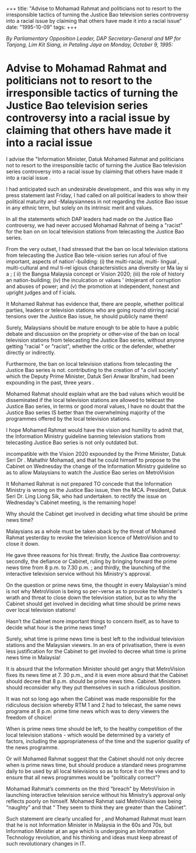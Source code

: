 +++ 
title: "Advise to Mohamad Rahmat and politicians not to resort to the irresponsible tactics of turning the Justice Bao television series controversy into a racial issue by claiming that others have made it into a racial issue"
date: "1995-10-09"
tags:
+++

_By Parliamentary Opposition Leader, DAP Secretary-General and MP for Tanjong, Lim Kit Siang, in Petaling Jaya on Monday, October 9, 1995:_

# Advise to Mohamad Rahmat and politicians not to resort to the irresponsible tactics of turning the Justice Bao television series controversy into a racial issue by claiming that others have made it into a racial issue

I advise the "Information Minister, Datuk Mohamed Rahmat and politicians not to resort  to the irresponsible tactic of turning the Justice Bao television series controversy into a racial issue by claiming that others have made it into a racial issue .</u>

I had anticipated such an undesirable development., and this was why in my press statement last Friday, I had called on all political leaders to show their political maturity and -Malaysianness in not regarding the Justice Bao issue in any ethnic term, but solely on its intrinsic merit and values.

In all the statements which DAP leaders had made on the Justice Bao controversy, we had never accused Mohamad Rahrnat of being a "racist" for the ban on on local television stations from telecasting the Justice Bao series.

From the very outset, I had stressed that the ban on local television stations from telecasting the Justice Bao tele¬vision series run afoul of five important, aspects of nation'-building: (i) the multi-racial, multi- lingual , multi-cultural and mul ti-rel igious charactersistics ana diversity or Ma lay si a ; ( ii) the Bangsa Malaysia concept or Vision 2020; (iii) the role of history an nation-building; (iv) the inculcation or values ' intojerant of corruption and abuses of power; and (v) the promotion at independent, honest and upright judges and of f icials.

It Mohamed Rahmat has evidence that, there are people, whether political parties, leaders or television stations who are going round stirring racial tensions over the Justice Bao issue, he should publicly name them!

Surely, Malaysians should be mature enough to be able to have a public debate and discussion on the propriety or other-vise of the ban on local television stations from telecasting the Justice Bao series, without anyone getting "racial " or "racist", whether the critic or the defender, whether directly or indirectly.

Furthermore, the ban on local television stations from telecasting the Justice Bao series is not. contributing to the creation of "a civil society" which the Deputy Prime Minister, Datuk Seri Anwar Ibrahim, had been expounding in the past, three years .

Mohamed Rahmat should explain what are the bad values which would be disseminated if the local television stations are allowed to telecast the Justice Bao series, in terms or good moral values, I have no doubt that the Justice Bao series IS better than the overwhelming majority of the programmes offered by the local television stations.

I hope Mohamed Rahmat would have the vision and humility to admit that, the Information Ministry guideline banning television stations from telecasting Justice Bao series is not only outdated but. 

incompatible with the Vision 2020 expounded by the Prime Minister, Datuk Seri Dr . Mahathir Mohamad, and that he could himself to propose to the Cabinet on Wednesday the change of the Information Ministry guideline so as to allow Malaysians to watch the Justice Bao series on MetroVision

It Mohamed Rahmat is not prepared TO concede that the Information Ministry is wrong on the Justice Bao issue, then the MCA. President, Datuk Seri Dr. Ling Liong Sik, who had undertaken. to rectify the issue on Wednesday's Cabinet meeting, is the remaining hope!

Why should the Cabinet get involved in deciding what time should be prime news time?

Malaysians as a whole must be taken aback by the threat of Mohamed Rahmat yesterday to revoke the television licence of MetroVision and to close it down.

He gave three reasons for his threat: firstly, the Justice Baa controversy: secondly, the defiance or Cabinet, ruling by bringing forward the prime news time from 8 p.m. to 7.30 p.m. ; and thirdly, the launching of the interactive television service without his Ministry's approval.

On the question or prime news time, the thought in every Malaysian's mind is not why MetroVision is being so per¬verse as to provoke the Minister's wrath and threat to close down the television station, but as to why the Cabinet should get involved in deciding what time should be prime news over local television stations!

Hasn’t the Cabinet more important things to concern itself, as to have to decide what hour is the prime news time?

Surely, what time is prime news time is best left to the individual television stations and the Malaysian viewers. In an era of privatisation, there is even less justification for the Cabinet to get involed to decree what time is prime news time in Malaysia!

It is absurd that the Information Minister should get angry that MetroVision fixes its news time at 7. 30 p.m., and it is even more absurd that the Cabinet should decree that 8 p.m. should be prime news time. Cabinet. Ministers should reconsider why they put themselves in such a ridiculous position.

It  was  not  so long ago when the  Cabinet  was  made responsible  for the ridiculous decision whereby RTM 1 and 2  had to  telecast, the same news programe at 8 p.m. prime time  news which was to deny viewers the freedom of choice!

When is prime news time should be left, to the healthy competition of the local television stations - which would be determined by a variety of factors, including the appropriateness of the time and the superior quality of the news programme.

Or will Mohamed Rahmat suggest that the Cabinet should not only decree when is prime news time, but should produce a standard news programme daily to be used by all local televisions so as to force it on the views and to ensure that all news programmes would be “politically correct”?


Mohamad Rahmat’s comments on the third “breach” by MetroVision in launching interactive television service without his Ministry’s approval only reflects poorly on himself. Mohamed Rahmat said MetroVision was being “naughty” and that “ They seem to think they are greater than the Cabinet”.

Such statement are clearly uncalled for , and Mohamad Rahmat must learn that he is not Information Minister in Malaysia in the 60s and 70s, but Information Minister at an age which is undergoing an Information Technology revolution, and his thinking and ideas must keep abreast of such revolutionary changes in IT.
 
